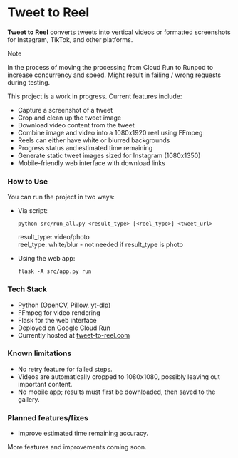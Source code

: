 # Tweet to Reel

**Tweet to Reel** converts tweets into vertical videos or formatted screenshots for Instagram, TikTok, and other platforms.

> [!NOTE]  
> In the process of moving the processing from Cloud Run to Runpod to increase concurrency and speed.
> Might result in failing / wrong requests during testing.

This project is a work in progress. Current features include:

- Capture a screenshot of a tweet
- Crop and clean up the tweet image
- Download video content from the tweet
- Combine image and video into a 1080x1920 reel using FFmpeg
- Reels can either have white or blurred backgrounds
- Progress status and estimated time remaining
- Generate static tweet images sized for Instagram (1080x1350)
- Mobile-friendly web interface with download links

### How to Use

You can run the project in two ways:

- Via script:
  ```
  python src/run_all.py <result_type> [<reel_type>] <tweet_url>
  ```
  result_type: video/photo \
  reel_type: white/blur - not needed if result_type is photo

- Using the web app:
  ```
  flask -A src/app.py run
  ```
  
### Tech Stack

- Python (OpenCV, Pillow, yt-dlp)
- FFmpeg for video rendering
- Flask for the web interface
- Deployed on Google Cloud Run
- Currently hosted at [tweet-to-reel.com](https://tweet-to-reel.com)


### Known limitations

- No retry feature for failed steps.
- Videos are automatically cropped to 1080x1080, possibly leaving out important content.
- No mobile app; results must first be downloaded, then saved to the gallery.

### Planned features/fixes

- Improve estimated time remaining accuracy.

More features and improvements coming soon.
